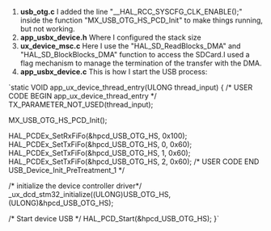 1. **usb_otg.c** I added the line "__HAL_RCC_SYSCFG_CLK_ENABLE();" inside the function "MX_USB_OTG_HS_PCD_Init" to make things running, but not working.
2. **app_usbx_device.h** Where I configured the stack size
3. **ux_device_msc.c** Here I use the "HAL_SD_ReadBlocks_DMA" and "HAL_SD_BlockBlocks_DMA" function to access the SDCard.I used a flag mechanism to manage the termination of the transfer with the DMA.
4. **app_usbx_device.c** This is how I start the USB process:


`static VOID app_ux_device_thread_entry(ULONG thread_input)
{
  /* USER CODE BEGIN app_ux_device_thread_entry */
  TX_PARAMETER_NOT_USED(thread_input);

  MX_USB_OTG_HS_PCD_Init();

  HAL_PCDEx_SetRxFiFo(&hpcd_USB_OTG_HS, 0x100);
  HAL_PCDEx_SetTxFiFo(&hpcd_USB_OTG_HS, 0, 0x60);
  HAL_PCDEx_SetTxFiFo(&hpcd_USB_OTG_HS, 1, 0x60);
  HAL_PCDEx_SetTxFiFo(&hpcd_USB_OTG_HS, 2, 0x60);
  /* USER CODE END USB_Device_Init_PreTreatment_1 */

  /* initialize the device controller driver*/
  _ux_dcd_stm32_initialize((ULONG)USB_OTG_HS, (ULONG)&hpcd_USB_OTG_HS);

  /* Start device USB */
  HAL_PCD_Start(&hpcd_USB_OTG_HS);
}`
